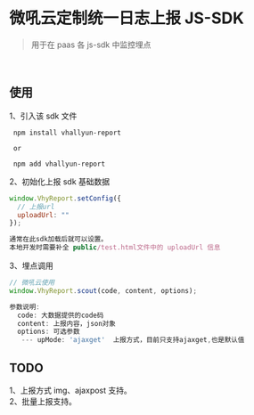 # 微吼云定制统一日志上报 JS-SDK

> 用于在 paas 各 js-sdk 中监控埋点

&nbsp;

## 使用

1、引入该 sdk 文件

```
 npm install vhallyun-report

 or

 npm add vhallyun-report

```

2、初始化上报 sdk 基础数据

```js
window.VhyReport.setConfig({
  // 上报url
  uploadUrl: ""
});

通常在此sdk加载后就可以设置。
本地开发时需要补全 public/test.html文件中的 uploadUrl 信息
```

3、埋点调用

```js
// 微吼云使用
window.VhyReport.scout(code, content, options);

参数说明:
  code: 大数据提供的code码
  content: 上报内容，json对象
  options: 可选参数
   --- upMode: 'ajaxget'  上报方式，目前只支持ajaxget,也是默认值

```

## TODO

1、上报方式 img、ajaxpost 支持。  
2、批量上报支持。

